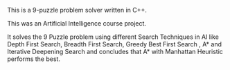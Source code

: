 This is a 9-puzzle problem solver written in C++.

This was an Artificial Intelligence course project.

It solves the 9 Puzzle problem using different Search Techniques in AI like Depth First Search, Breadth First Search, Greedy Best First Search , A* and Iterative Deepening Search and concludes that A* with Manhattan Heuristic performs the best.

